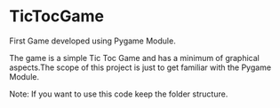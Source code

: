 # TicTocGame

First Game developed using Pygame Module.

The game is a simple Tic Toc Game and has a  minimum of graphical aspects.The scope of this project is just to get familiar with the Pygame Module. 

Note: If you want to use this code keep the folder structure.

